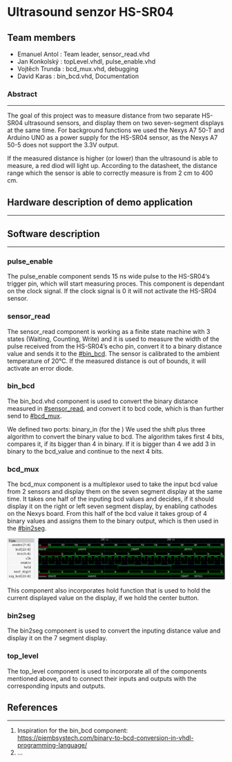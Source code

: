 # Ultrasound senzor HS-SR04
## Team members
- Emanuel Antol : Team leader, sensor_read.vhd
- Jan Konkolský : topLevel.vhdl, pulse_enable.vhd
- Vojtěch Trunda : bcd_mux.vhd, debugging
- David Karas : bin_bcd.vhd, Documentation

### Abstract
---


The goal of this project was to measure distance from two separate HS-SR04 ultrasound sensors, and display them on two seven-segment displays at the same time. For background functions we used the Nexys A7 50-T and Arduino UNO as a power supply for the HS-SR04 sensor, as the Nexys A7 50-5 does not support the 3.3V output.

If the measured distance is higher (or lower) than the ultrasound is able to measure, a red diod will light up. According to the datasheet, the distance range which the sensor is able to correctly measure is from 2 cm to 400 cm.




## Hardware description of demo application
---




## Software description
---


### pulse_enable
The pulse_enable component sends 15 ns wide pulse to the HS-SR04‘s trigger pin, which will start measuring proces. This component is dependant on the clock signal. If the clock signal is 0 it will not activate the HS-SR04 sensor.

### sensor_read
The sensor_read component is working as a finite state machine with 3 states (Waiting, Counting, Write) and it is used to measure the width of the pulse received from the HS-SR04’s echo pin, convert it to a binary distance value and sends it to the [#bin_bcd](#bin_bcd). The sensor is calibrated to the ambient temperature of 20°C.
If the measured distance is out of bounds, it will activate an error diode. 

### bin_bcd
The bin_bcd.vhd component is used to convert the binary distance measured in [#sensor_read](#sensor_read.vhd), and convert it to bcd code, which is than further send to [#bcd_mux](#bcd_mux.vhd).

We defined two ports: binary_in (for the ) 
We used the shift plus three algorithm to convert the binary value to bcd. The algorithm takes first 4 bits, compares it, if its bigger than 4 in binary. If it is bigger than 4 we add 3 in binary to the bcd_value and continue to the next 4 bits.

### bcd_mux
The bcd_mux component is a multiplexor used to take the input bcd value from 2 sensors and display them on the seven segment display at the same time.
It takes one half of the inputing bcd values and decides, if it should display it on the right or left seven segment display, by enabling cathodes on the Nexys board. 
From this half of the bcd value it takes group of 4 binary values and assigns them to the binary output, which is then used in the [#bin2seg](#bin2seg).

![[tb_bcd_mux.png]](img/tb_bcd_mux.png)

This component also incorporates hold function that is used to hold the current displayed value on the display, if we hold the center button. 

### bin2seg
The bin2seg component is used to convert the inputing distance value and display it on the 7 segment display. 

### top_level
The top_level component is used to incorporate all of the components mentioned above, and to connect their inputs and outputs with the corresponding inputs and outputs. 

## References
___

1. Inspiration for the bin_bcd component: https://piembsystech.com/binary-to-bcd-conversion-in-vhdl-programming-language/
2. ...